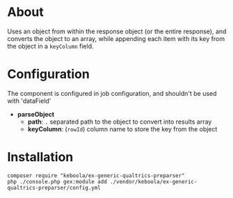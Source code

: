 # About

Uses an object from within the response object (or the entire response), and converts the object to an array, while appending each item with its key from the object in a `keyColumn` field.

# Configuration

The component is configured in job configuration, and shouldn't be used with 'dataField'

- **parseObject**
    - **path**: `.` separated path to the object to convert into results array
    - **keyColumn**: (`rowId`) column name to store the key from the object

# Installation

    composer require "keboola/ex-generic-qualtrics-preparser"
    php ./console.php gex:module add ./vendor/keboola/ex-generic-qualtrics-preparser/config.yml
